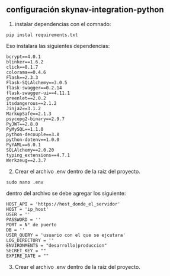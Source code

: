 ## configuración skynav-integration-python

1. instalar dependencias con el comnado:

```pip instal requirements.txt```

Eso instalara las siguientes dependencias:

```
bcrypt==4.0.1
blinker==1.6.2
click==8.1.7
colorama==0.4.6
Flask==2.3.3
Flask-SQLAlchemy==3.0.5
flask-swagger==0.2.14
flask-swagger-ui==4.11.1
greenlet==2.0.2
itsdangerous==2.1.2
Jinja2==3.1.2
MarkupSafe==2.1.3
psycopg2-binary==2.9.7
PyJWT==2.8.0
PyMySQL==1.1.0
python-decouple==3.8
python-dotenv==1.0.0
PyYAML==6.0.1
SQLAlchemy==2.0.20
typing_extensions==4.7.1
Werkzeug==2.3.7
```

2. Crear el archivo .env dentro de la raiz del proyecto.

```sudo nano .env```

dentro del archivo se debe agregar los siguiente:

```
HOST_API = 'https://host_donde_el_servidor'
HOST = 'ip_host'
USER = ''
PASSWORD = ''
PORT = N° de puerto
DB = ''
USER_QUERY = 'usuario con el que se ejcutara'
LOG_DIRECTORY = ''
ENVIRONMENTS = "desarrollo|produccion"
SECRET_KEY = ""
EXPIRE_DATE = ""
```

3. Crear el archivo .env dentro de la raiz del proyecto.
